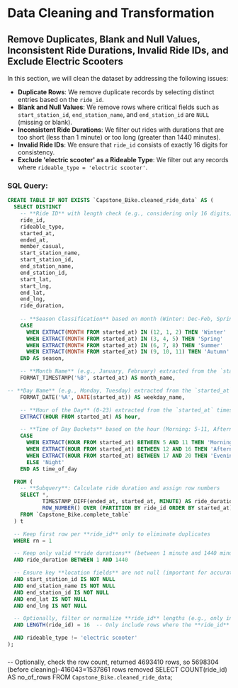 # Data Cleaning and Transformation

## Remove Duplicates, Blank and Null Values, Inconsistent Ride Durations, Invalid Ride IDs, and Exclude Electric Scooters

In this section, we will clean the dataset by addressing the following issues:
- **Duplicate Rows**: We remove duplicate records by selecting distinct entries based on the `ride_id`.
- **Blank and Null Values**: We remove rows where critical fields such as `start_station_id`, `end_station_name`, and `end_station_id` are `NULL` (missing or blank).
- **Inconsistent Ride Durations**: We filter out rides with durations that are too short (less than 1 minute) or too long (greater than 1440 minutes).
- **Invalid Ride IDs**: We ensure that `ride_id` consists of exactly 16 digits for consistency.
- **Exclude 'electric scooter' as a Rideable Type**: We filter out any records where `rideable_type = 'electric scooter'`.

### SQL Query:

```sql
CREATE TABLE IF NOT EXISTS `Capstone_Bike.cleaned_ride_data` AS (
  SELECT DISTINCT
    -- **Ride ID** with length check (e.g., considering only 16 digits)
    ride_id,
    rideable_type,
    started_at,
    ended_at,
    member_casual,
    start_station_name,
    start_station_id,
    end_station_name,
    end_station_id,
    start_lat,
    start_lng,
    end_lat,
    end_lng,
    ride_duration,
  
    -- **Season Classification** based on month (Winter: Dec-Feb, Spring: Mar-May, Summer: Jun-Aug, Autumn: Sep-Nov)
    CASE
      WHEN EXTRACT(MONTH FROM started_at) IN (12, 1, 2) THEN 'Winter'
      WHEN EXTRACT(MONTH FROM started_at) IN (3, 4, 5) THEN 'Spring'
      WHEN EXTRACT(MONTH FROM started_at) IN (6, 7, 8) THEN 'Summer'
      WHEN EXTRACT(MONTH FROM started_at) IN (9, 10, 11) THEN 'Autumn'
    END AS season,

    -- **Month Name** (e.g., January, February) extracted from the `started_at` timestamp
    FORMAT_TIMESTAMP('%B', started_at) AS month_name,

-- **Day Name** (e.g., Monday, Tuesday) extracted from the `started_at` timestamp    
    FORMAT_DATE('%A', DATE(started_at)) AS weekday_name,

    -- **Hour of the Day** (0-23) extracted from the `started_at` timestamp
    EXTRACT(HOUR FROM started_at) AS hour,

    -- **Time of Day Buckets** based on the hour (Morning: 5-11, Afternoon: 12-16, Evening: 17-20, Night: Else)
    CASE
      WHEN EXTRACT(HOUR FROM started_at) BETWEEN 5 AND 11 THEN 'Morning'
      WHEN EXTRACT(HOUR FROM started_at) BETWEEN 12 AND 16 THEN 'Afternoon'
      WHEN EXTRACT(HOUR FROM started_at) BETWEEN 17 AND 20 THEN 'Evening'
      ELSE 'Night'
    END AS time_of_day

  FROM (
    -- **Subquery**: Calculate ride duration and assign row numbers
    SELECT *,
           TIMESTAMP_DIFF(ended_at, started_at, MINUTE) AS ride_duration,
           ROW_NUMBER() OVER (PARTITION BY ride_id ORDER BY started_at) AS rn
    FROM `Capstone_Bike.complete_table`
  ) t

  -- Keep first row per **ride_id** only to eliminate duplicates
  WHERE rn = 1

  -- Keep only valid **ride durations** (between 1 minute and 1440 minutes)
  AND ride_duration BETWEEN 1 AND 1440

  -- Ensure key **location fields** are not null (important for accurate analysis)
  AND start_station_id IS NOT NULL
  AND end_station_name IS NOT NULL
  AND end_station_id IS NOT NULL
  AND end_lat IS NOT NULL
  AND end_lng IS NOT NULL

  -- Optionally, filter or normalize **ride_id** lengths (e.g., only include 16-digit **ride_ids**)
  AND LENGTH(ride_id) = 16  -- Only include rows where the **ride_id** has exactly 16 digits

  AND rideable_type != 'electric scooter'
);
```
###
-- Optionally, check the row count, returned 4693410 rows, so 5698304 (before cleaning)-416043=1537861 rows removed
SELECT COUNT(ride_id) AS no_of_rows FROM `Capstone_Bike.cleaned_ride_data`;

